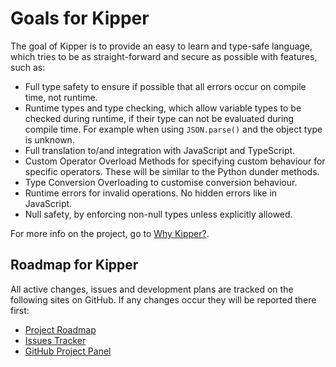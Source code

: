 # Goals for Kipper

The goal of Kipper is to provide an easy to learn and type-safe language, which tries to be as straight-forward and
secure as possible with features, such as:

- Full type safety to ensure if possible that all errors occur on compile time, not runtime.
- Runtime types and type checking, which allow variable types to be checked during runtime, if their type can not be
  evaluated during compile time. For example when using `JSON.parse()` and the object type is
  unknown.
- Full translation to/and integration with JavaScript and TypeScript.
- Custom Operator Overload Methods for specifying custom behaviour for specific operators.
  These will be similar to the Python dunder methods.
- Type Conversion Overloading to customise conversion behaviour.
- Runtime errors for invalid operations. No hidden errors like in JavaScript.
- Null safety, by enforcing non-null types unless explicitly allowed.

For more info on the project, go to [Why Kipper?](#why-kipper).

## Roadmap for Kipper

All active changes, issues and development plans are tracked on the following sites on GitHub. If any changes occur
they will be reported there first:

- <a href="<%- roadmapURL %>">Project Roadmap</a>
- <a href="<%- issueTrackerURL %>">Issues Tracker</a>
- <a href="<%- projectPanelURL %>">GitHub Project Panel</a>
